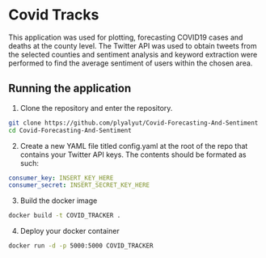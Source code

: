 # Covid Tracks

This application was used for plotting, forecasting COVID19 cases and deaths at the county level. The Twitter API was used to obtain tweets from the selected counties and sentiment analysis and keyword extraction were performed to find the average sentiment of users within the chosen area.

## Running the application
1) Clone the repository and enter the repository.
```bash
git clone https://github.com/plyalyut/Covid-Forecasting-And-Sentiment
cd Covid-Forecasting-And-Sentiment
```
2) Create a new YAML file titled config.yaml at the root of the repo that contains your Twitter API keys. The contents should be formated as such:
```YAML
consumer_key: INSERT_KEY_HERE
consumer_secret: INSERT_SECRET_KEY_HERE
```

3) Build the docker image 
```bash
docker build -t COVID_TRACKER .
```
4) Deploy your docker container
```bash
docker run -d -p 5000:5000 COVID_TRACKER 
```





